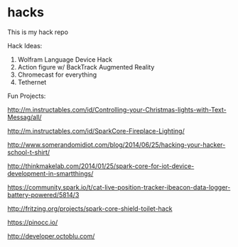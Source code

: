 hacks
=====

This is my hack repo

Hack Ideas:

1. Wolfram Language Device Hack
2. Action figure w/ BackTrack Augmented Reality
3. Chromecast for everything
4. Tethernet

Fun Projects:

http://m.instructables.com/id/Controlling-your-Christmas-lights-with-Text-Messag/all/

http://m.instructables.com/id/SparkCore-Fireplace-Lighting/

http://www.somerandomidiot.com/blog/2014/06/25/hacking-your-hacker-school-t-shirt/

http://thinkmakelab.com/2014/01/25/spark-core-for-iot-device-development-in-smartthings/

https://community.spark.io/t/cat-live-position-tracker-ibeacon-data-logger-battery-powered/5814/3

http://fritzing.org/projects/spark-core-shield-toilet-hack

https://pinocc.io/

http://developer.octoblu.com/
